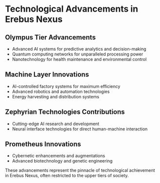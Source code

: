 # Technological Advancements in Erebus Nexus

## Olympus Tier Advancements

- Advanced AI systems for predictive analytics and decision-making
- Quantum computing networks for unparalleled processing power
- Nanotechnology for health maintenance and environmental control

## Machine Layer Innovations

- AI-controlled factory systems for maximum efficiency
- Advanced robotics and automation technologies
- Energy harvesting and distribution systems

## Zephyrian Technologies Contributions

- Cutting-edge AI research and development
- Neural interface technologies for direct human-machine interaction

## Prometheus Innovations

- Cybernetic enhancements and augmentations
- Advanced biotechnology and genetic engineering

These advancements represent the pinnacle of technological achievement in Erebus Nexus, often restricted to the upper tiers of society.